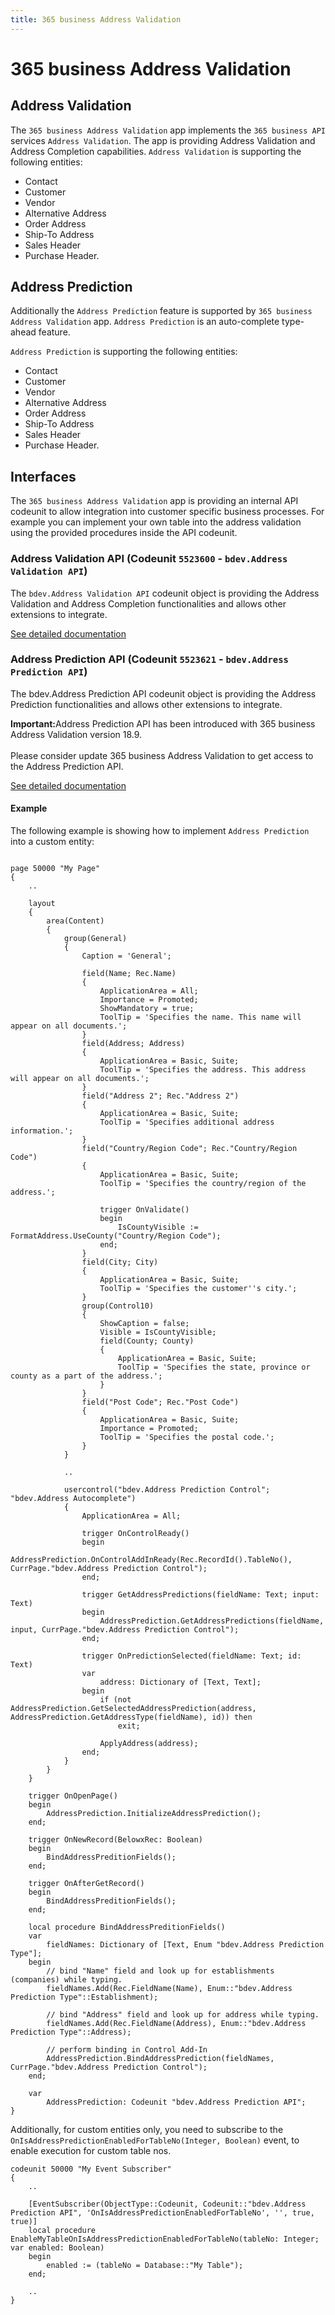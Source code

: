 ```yaml
---
title: 365 business Address Validation
---
```


# 365 business Address Validation

## Address Validation

The `365 business Address Validation` app implements the `365 business API` services `Address Validation`. The app is providing Address Validation and Address Completion capabilities. `Address Validation` is supporting the following entities:
 - Contact
 - Customer
 - Vendor
 - Alternative Address
 - Order Address
 - Ship-To Address
 - Sales Header
 - Purchase Header.

## Address Prediction

Additionally the `Address Prediction` feature is supported by `365 business Address Validation` app. `Address Prediction` is an auto-complete type-ahead feature.

`Address Prediction` is supporting the following entities:
 - Contact
 - Customer
 - Vendor
 - Alternative Address
 - Order Address
 - Ship-To Address
 - Sales Header
 - Purchase Header.

## Interfaces

The `365 business Address Validation` app is providing an internal API codeunit to allow integration into customer specific business processes. For example you can implement your own table into the address validation using the provided procedures inside the API codeunit.

### Address Validation API (Codeunit `5523600` - `bdev.Address Validation API`)

The `bdev.Address Validation API` codeunit object is providing the Address Validation and Address Completion functionalities and allows other extensions to integrate.

[See detailed documentation](addressvalidationapi.md)

### Address Prediction API (Codeunit `5523621` - `bdev.Address Prediction API`)

The bdev.Address Prediction API codeunit object is providing the Address Prediction functionalities and allows other extensions to integrate.

<div class="alert alert-notice">
    <i class="fa-light fa-hand-point-up fa-lg" style="--fa-secondary-color: #FF0000; --fa-primary-color: #111111; --fa-secondary-opacity: 0.7"></i> <strong>Important:</strong>Address Prediction API has been introduced with 365 business Address Validation version 18.9.<br>
    <br>
    Please consider update 365 business Address Validation to get access to the Address Prediction API.
</div>

[See detailed documentation](addresspredictionapi.md)

#### Example

The following example is showing how to implement `Address Prediction` into a custom entity:

```al

page 50000 "My Page"
{
    ..

    layout
    {
        area(Content)
        {
            group(General)
            {
                Caption = 'General';

                field(Name; Rec.Name)
                {
                    ApplicationArea = All;
                    Importance = Promoted;
                    ShowMandatory = true;
                    ToolTip = 'Specifies the name. This name will appear on all documents.';
                }                
                field(Address; Address)
                {
                    ApplicationArea = Basic, Suite;
                    ToolTip = 'Specifies the address. This address will appear on all documents.';
                }
                field("Address 2"; Rec."Address 2")
                {
                    ApplicationArea = Basic, Suite;
                    ToolTip = 'Specifies additional address information.';
                }
                field("Country/Region Code"; Rec."Country/Region Code")
                {
                    ApplicationArea = Basic, Suite;
                    ToolTip = 'Specifies the country/region of the address.';

                    trigger OnValidate()
                    begin
                        IsCountyVisible := FormatAddress.UseCounty("Country/Region Code");
                    end;
                }
                field(City; City)
                {
                    ApplicationArea = Basic, Suite;
                    ToolTip = 'Specifies the customer''s city.';
                }
                group(Control10)
                {
                    ShowCaption = false;
                    Visible = IsCountyVisible;
                    field(County; County)
                    {
                        ApplicationArea = Basic, Suite;
                        ToolTip = 'Specifies the state, province or county as a part of the address.';
                    }
                }
                field("Post Code"; Rec."Post Code")
                {
                    ApplicationArea = Basic, Suite;
                    Importance = Promoted;
                    ToolTip = 'Specifies the postal code.';
                }
            }

            ..

            usercontrol("bdev.Address Prediction Control"; "bdev.Address Autocomplete")
            {
                ApplicationArea = All;

                trigger OnControlReady()
                begin
                    AddressPrediction.OnControlAddInReady(Rec.RecordId().TableNo(), CurrPage."bdev.Address Prediction Control");
                end;

                trigger GetAddressPredictions(fieldName: Text; input: Text)
                begin
                    AddressPrediction.GetAddressPredictions(fieldName, input, CurrPage."bdev.Address Prediction Control");
                end;

                trigger OnPredictionSelected(fieldName: Text; id: Text)
                var
                    address: Dictionary of [Text, Text];
                begin
                    if (not AddressPrediction.GetSelectedAddressPrediction(address, AddressPrediction.GetAddressType(fieldName), id)) then
                        exit;

                    ApplyAddress(address);
                end;
            }
        }
    }

    trigger OnOpenPage()
    begin
        AddressPrediction.InitializeAddressPrediction();
    end;

    trigger OnNewRecord(BelowxRec: Boolean)
    begin
        BindAddressPreditionFields();
    end;
    
    trigger OnAfterGetRecord()
    begin
        BindAddressPreditionFields();
    end;
    
    local procedure BindAddressPreditionFields()
    var
        fieldNames: Dictionary of [Text, Enum "bdev.Address Prediction Type"];
    begin
        // bind "Name" field and look up for establishments (companies) while typing.
        fieldNames.Add(Rec.FieldName(Name), Enum::"bdev.Address Prediction Type"::Establishment);

        // bind "Address" field and look up for address while typing.
        fieldNames.Add(Rec.FieldName(Address), Enum::"bdev.Address Prediction Type"::Address);

        // perform binding in Control Add-In
        AddressPrediction.BindAddressPrediction(fieldNames, CurrPage."bdev.Address Prediction Control");
    end;

    var
        AddressPrediction: Codeunit "bdev.Address Prediction API";
}

```

Additionally, for custom entities only, you need to subscribe to the `OnIsAddressPredictionEnabledForTableNo(Integer, Boolean)` event, to enable execution for custom table nos.

```al
codeunit 50000 "My Event Subscriber" 
{
    ..

    [EventSubscriber(ObjectType::Codeunit, Codeunit::"bdev.Address Prediction API", 'OnIsAddressPredictionEnabledForTableNo', '', true, true)]
    local procedure EnableMyTableOnIsAddressPredictionEnabledForTableNo(tableNo: Integer; var enabled: Boolean)
    begin
        enabled := (tableNo = Database::"My Table");
    end;

    ..
}
```
